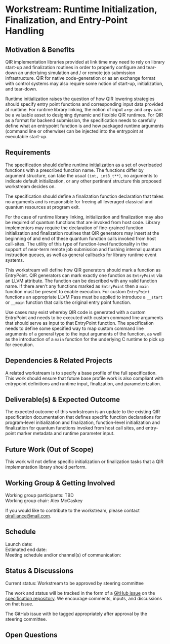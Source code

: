 # Workstream: Runtime Initialization, Finalization, and Entry-Point Handling

## Motivation & Benefits

QIR implementation libraries provided at link time may need to rely on library
start-up and finalization routines in order to properly configure and tear-down
an underlying simulation and / or remote job submission infrastructure. QIR for
native code-generation or as an exchange format with control systems may also
require some notion of start-up, initialization, and tear-down.

Runtime initialization raises the question of how QIR lowering strategies
should specify entry point functions and corresponding input data provided
at runtime. For runtime library linking, the notion of input `argc` and
`argv` can be a valuable asset to designing dynamic and flexible QIR
runtimes. For QIR as a format for backend submission, the specification
needs to carefully define what an entrypoint function is and how packaged
runtime arguments (command line or otherwise) can be injected into the
entrypoint at executable start-up.

## Requirements

The specification should define runtime initialization as a set of overloaded
functions with a prescribed function name. The functions differ by argument
structure, can take the usual `(int, int8_t**)`, no arguments to indicate
default initialization, or any other pertinent structure this proposed
workstream decides on.

The specification should define a finalization function declaration that
takes no arguments and is responsible for freeing all leveraged classical
and quantum resources at program exit.

For the case of runtime library linking, initialization and finalization may
also be required of quantum functions that are invoked from host code. Library
implementors may require the declaration of fine-grained function
initialization and finalization routines that QIR generators may insert at
the beginning of and end of these quantum function calls invoked from host
call-sites. The utility of this type of function-level functionality in the
support of near-term remote job submission and flushing internal quantum
instruction queues, as well as general callbacks for library runtime
event systems.

This workstream will define how QIR generators should mark a function as
EntryPoint. QIR generators can mark exactly one function as `EntryPoint`
via an LLVM attribute. The function can be described with any valid function
name. If there aren't any functions marked as `EntryPoint` then a `main`
function must be present to enable execution. For custom `EntryPoint`
functions an appropriate LLVM Pass must be applied to introduce a `__start`
or `__main` function that calls the original entry point function.

Use cases may exist whereby QIR code is generated with a custom EntryPoint and
needs to be executed with custom command line arguments that should serve as
input to that EntryPoint function. The specification needs to define some
specified way to map custom command line arguments of a general type to the
input arguments of the function, as well as the introduction of a `main`
function for the underlying C runtime to pick up for execution.

## Dependencies & Related Projects

A related workstream is to specify a base profile of the full specification.
This work should ensure that future base profile work is also compliant with
entrypoint definitions and runtime input, finalization, and parameterization.

## Deliverable(s) & Expected Outcome

The expected outcome of this workstream is an update to the existing QIR
specification documentation that defines specific function declarations
for program-level initialization and finalization, function-level
initialization and finalization for quantum functions invoked from host
call sites, and entry-point marker metadata and runtime parameter input.

## Future Work (Out of Scope)

This work will not define specific initialization or finalization tasks
that a QIR implementation library should perform.

## Working Group & Getting Involved

Working group participants: TBD <br/>
Working group chair: Alex McCaskey

If you would like to contribute to the workstream, please contact
[qiralliance@mail.com](mailto:qiralliance@mail.com).

## Schedule

Launch date: <br/>
Estimated end date: <br/>
Meeting schedule and/or channel(s) of communication:

## Status & Discussions

Current status: Workstream to be approved by steering committee

The work and status will be tracked in the form of a [GitHub
issue](https://github.com/qir-alliance/qir-spec/issues) on the [specification
repository](https://github.com/qir-alliance/qir-spec). We encourage comments,
inputs, and discussions on that issue.

The GitHub issue with be tagged appropriately after approval by the steering
committee.

## Open Questions